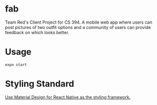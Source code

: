 # fab
Team Red's Client Project for CS 394.  A mobile web app where users can post pictures of two outfit options and a community of users can provide feedback on which looks better.

#  Usage
`expo start`

# Styling Standard
[Use Material Design for React Native as the styling framework.](https://callstack.github.io/react-native-paper/index.html)
